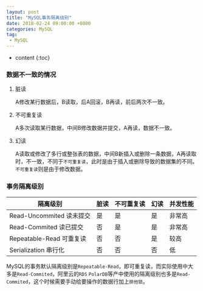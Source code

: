 ```yaml
---
layout: post
title: "MySQL事务隔离级别"
date: 2018-02-24 09:00:00 +0800 
categories: MySQL
tag:
 - MySQL
---
```

* content
{:toc}

### 数据不一致的情况

1. 脏读

    A修改某行数据后，B读取，后A回滚，B再读，前后两次不一致。

2. 不可重复读

    A多次读取某行数据，中间B修改数据并提交，A再读，数据不一致。

3. 幻读

    A读取或修改了多行或整张表的数据，中间B新插入或删除一条数据，A再读取时，不一致，不同于`不可重复读`，此时是由于插入或删除导致的数据集的不同。`不可重复读`则是由于修改数据。

<!-- more -->

### 事务隔离级别

|隔离级别|脏读|不可重复读|幻读|并发性能|
|---|---|---|---|---|
|Read-Uncommited 读未提交|是|是|是|非常高|
|Read-Commited 读已提交|否|是|是|非常高|
|Repeatable-Read 可重复读|否|否|是|较高|
|Serialization 串行化|否|否|否|低|

MySQL的事务默认隔离级别是`Repeatable-Read`，即可重复读，而实际使用中大多是`Read-Commited`，阿里云的`RDS` `PolarDB`等产中使用的隔离级别也多是`Read-Commited`，这个时候需要手动给要操作的数据行加上`排他锁`。



